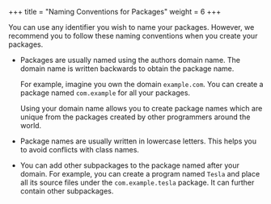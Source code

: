 +++
title = "Naming Conventions for Packages"
weight = 6
+++

You can use any identifier you wish to name your packages. However, we recommend
you to follow these naming conventions when you create your packages.

 * Packages are usually named using the authors domain name. The domain name
   is written backwards to obtain the package name.
 
   For example, imagine you own the domain `example.com`. You can create a
   package named `com.example` for all your packages.
   
   Using your domain name allows you to create package names which are unique
   from the packages created by other programmers around the world.
   
 * Package names are usually written in lowercase letters. This helps you to
   avoid conflicts with class names.
   
 * You can add other subpackages to the package named after your domain.
   For example, you can create a program named `Tesla` and place all its source
   files under the `com.example.tesla` package. It can further contain other
   subpackages.